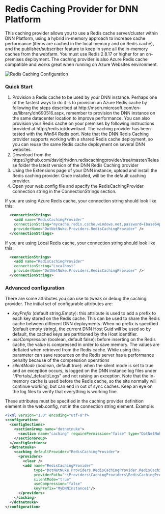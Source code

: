 Redis Caching Provider for DNN Platform
========================

This caching provider allows you to use a Redis cache server/cluster within DNN Platform, using a hybrid in-memory approach to increase cache performance (items are cached in the local memory and on Redis cache), and the publisher/subscriber feature to keep in sync all the in-memory caches from the webfarm. You must use Redis 2.8.17 or higher for an on-premises deployment. The caching provider is also Azure Redis cache compatible and works great when running on Azure Websites environment. 

![Redis Caching Configuration](https://intelequia.blob.core.windows.net/images/RedisCaching.png)

<h3>Quick Start</h3>
<ol>
<li>
Provision a Redis cache to be used by your DNN instance. Perhaps one of the fastest ways to do it is to provision an Azure Redis cache by following the steps described at http://msdn.microsoft.com/en-us/library/dn690516.aspx, remember to provision the DNN instance on the same datacenter location to improve performance. You can also provision your Redis cache on your premises by following instructions provided at http://redis.io/download. The caching provider has been tested with the Win64 Redis port. Note that the DNN Redis Caching provider supports working with a shared Redis cache deployment, so you can reuse the same Redis cache deployment on several DNN websites.
</li>
<li>Download from the https://github.com/davidjrh/dnn.rediscachingprovider/tree/master/Release folder the latest version of the DNN Redis Caching provider</li>
<li>Using the Extensions page of your DNN instance, upload and install the Redis caching provider. Once installed, will be the default caching provider. </li>
<li>Open your web.config file and specify the RedisCachingProvider connection string in the ConnectionStrings section. </li>
</ol>
If you are using Azure Redis cache, your connection string should look like this:

```xml
  <connectionStrings>
    <add name="RedisCachingProvider" 
    connectionString="mycache.redis.cache.windows.net,password={base64password},ssl=True"  
    providerName="DotNetNuke.Providers.RedisCachingProvider" />
  </connectionStrings>
```

If you are using Local Redis cache, your connection string should look like this:
```xml
  <connectionStrings>
    <add name="RedisCachingProvider" 
    connectionString="Localhost"  
    providerName="DotNetNuke.Providers.RedisCachingProvider" />
  </connectionStrings>
```


<h3>Advanced configuration</h3>
There are some attributes you can use to tweak or debug the caching provider. The initial set of configurable attributes are:
<ul>
<li><i>keyPrefix</i> (default string.Empty): this attribute is used to add a prefix to each key stored on the Redis cache. This can be used to share the Redis cache between different DNN deployments. When no prefix is specified (default empty string), the current DNN Host Guid will be used so by default, the cached keys are partitioned by the Host identifier.</li>
<li><i>useCompression</i> (boolean, default false): before inserting on the Redis cache, the value is compressed in order to save memory. The values are deflated when retrieved from the Redis cache. While using this parameter can save resources on the Redis server has a performance penalty because of the compression operations</li>
<li><i>silentMode</i> (boolean, default true): when the silent mode is set to true and an exception occurs, is logged on the DNN instance log files under "/Portals/_default/Logs" and not raising an exception. Note that the in-memory cache is used before the Redis cache, so the site normally will continue working, but can end in out of sync caches. Keep an eye on the log files to verify that everything is working fine.</li>
</ul>
These attributes must be specified in the caching provider definition element in the web.config, not in the connection string element. Example:

```xml
<?xml version="1.0" encoding="utf-8"?>
<configuration>
  <configSections>
    <sectionGroup name="dotnetnuke">
      <section name="caching" requirePermission="false" type="DotNetNuke.Framework.Providers.ProviderConfigurationHandler, DotNetNuke" />
    </sectionGroup>
  </configSections>
  <dotnetnuke>
    <caching defaultProvider="RedisCachingProvider">
      <providers>
        <clear />
        <add name="RedisCachingProvider" 
             type="DotNetNuke.Providers.RedisCachingProvider.RedisCachingProvider, DotNetNuke.Providers.RedisCachingProvider"
             providerPath="~\Providers\CachingProviders\RedisCachingProvider\" 
             silentMode="true"
             useCompression="false" 
             keyPrefix="MyDNNInstance1"/>
      </providers>
    </caching>
  </dotnetnuke>
</configuration>
```
